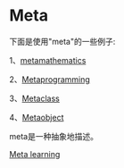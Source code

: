 # Meta

下面是使用"meta"的一些例子: 

1、[metamathematics](https://en.wikipedia.org/wiki/Metamathematics)

2、[Metaprogramming](https://en.wikipedia.org/wiki/Metaprogramming)

3、[Metaclass](https://en.wikipedia.org/wiki/Metaclass)

4、[Metaobject](https://en.wikipedia.org/wiki/Metaobject)

meta是一种抽象地描述。

[Meta learning](https://en.wikipedia.org/wiki/Meta_learning_(computer_science))

